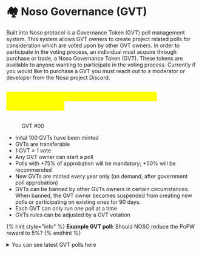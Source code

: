 # 🏘 Noso Governance (GVT)

Built into Noso protocol is a Governance Token (GVT) poll management system. This system allows GVT owners to create project related polls for consideration which are voted upon by other GVT owners. In order to participate in the voting process, an individual must acquire through purchase or trade, a Noso Governance Token (GVT). These tokens are available to anyone wanting to participate in the voting process. Currently if you would like to purchase a GVT you must reach out to a moderator or developer from the Noso project Discord.

## <mark style="color:yellow;">**Governance Tokens have the following specifications:**</mark>

<figure><img src="https://nosocoin.com/docs/images/gvt1.png" alt=""><figcaption><p>GVT #00</p></figcaption></figure>

* Inital 100 GVTs have been minted
* GVTs are transferable
* 1 GVT = 1 vote
* Any GVT owner can start a poll
* Polls with +75% of approbation will be mandatory; +50% will be recommended
* New GVTs are minted every year only (on demand, after government poll approbation)
* &#x20;GVTs can be banned by other GVTs owners in certain circumstances. When banned, the GVT owner becomes suspended from creating new polls or participating on existing ones for 90 days.
* Each GVT can only run one poll at a time
* GVTs rules can be adjusted by a GVT votation

{% hint style="info" %}
**Example GVT poll:** Should NOSO reduce the PoPW reward to 5%?
{% endhint %}

<details>

<summary>You can see latest GVT polls here</summary>

## [here](gvt-polls.md)

</details>
